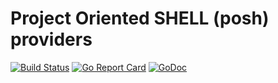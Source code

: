 # Project Oriented SHELL (posh) providers

[![Build Status](https://github.com/foomo/posh-providers/actions/workflows/test.yml/badge.svg?branch=main&event=push)](https://github.com/foomo/posh-providers/actions/workflows/test.yml)
[![Go Report Card](https://goreportcard.com/badge/github.com/foomo/posh-providers)](https://goreportcard.com/report/github.com/foomo/posh-providers)
[![GoDoc](https://godoc.org/github.com/foomo/posh-providers?status.svg)](https://godoc.org/github.com/foomo/posh-providers)
